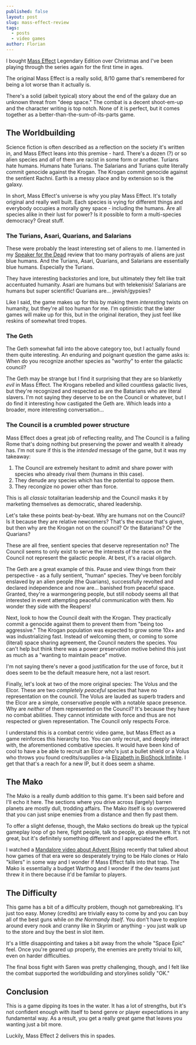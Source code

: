 ```yaml
---
published: false
layout: post
slug: mass-effect-review
tags:
  - posts
  - video games
author: Florian
---
```


I bought [Mass Effect](https://en.wikipedia.org/wiki/Mass_Effect) Legendary Edition over Christmas and I've been playing through the series again for the first time in ages.

The original Mass Effect is a really solid, 8/10 game that's remembered for being a lot worse than it actually is.

There's a solid (albeit typical) story about the end of the galaxy due an unknown threat from "deep space." The combat is a decent shoot-em-up and the character writing is top notch. None of it is perfect, but it comes together as a better-than-the-sum-of-its-parts game.

## The Worldbuilding

Science fiction is often described as a reflection on the society it's written in, and Mass Effect leans into this premise - hard. There's a dozen (?) or so alien species and *all* of them are racist in some form or another. Turians hate humans. Humans hate Turians. The Salarians and Turians quite literally commit genocide against the Krogan. The Krogan commit genocide against the sentient Rachni. Earth is a messy place and by extension so is the galaxy.

In short, Mass Effect's universe is why you play Mass Effect. It's totally original and really well built. Each species is vying for different things and everybody occupies a morally grey space - including the humans. Are all species alike in their lust for power? Is it possible to form a multi-species democracy? Great stuff.

### The Turians, Asari, Quarians, and Salarians

These were probably the least interesting set of aliens to me. I lamented in my [Speaker for the Dead](https://floverfelt.org/posts/speaker-for-the-dead-analysis-1) review that too many portrayals of aliens are just blue humans. And the Turians, Asari, Quarians, and Salarians are essentially blue humans. Especially the Turians.

They have interesting backstories and lore, but ultimately they felt like trait accentuated humanity. Asari are humans but with telekenisis! Salarians are humans but super scientific! Quarians are... jewish/gypsies?

Like I said, the game makes up for this by making them *interesting* twists on humanity, but they're all too human for me. I'm optimistic that the later games will make up for this, but in the original iteration, they just feel like reskins of somewhat tired tropes.

### The Geth

The Geth somewhat fall into the above category too, but I actually found them quite interesting. An enduring and poignant question the game asks is: When do you recognize another species as "worthy" to enter the galactic council?

The Geth may be strange but I find it surprising that they are so blanketly *evil* in Mass Effect. The Krogans rebelled and killed countless galactic lives, but they're recognized and respected as are the Batarians who are literal slavers. I'm not saying they deserve to be on the Council or whatever, but I do find it interesting how castigated the Geth are. Which leads into a broader, more interesting conversation...

### The Council is a crumbled power structure

Mass Effect does a great job of reflecting reality, and The Council is a failing Rome that's doing nothing but preserving the power and wealth it already has. I'm not sure if this is the *intended* message of the game, but it was my takeaway:

1. The Council are extremely hesitant to admit and share power with species who already rival them (humans in this case).
2. They denude any species which has the potential to oppose them.
3. They recongize no power other than force.

This is all *classic* totalitarian leadership and the Council masks it by marketing themselves as democratic, shared leadership.

Let's take these points beat-by-beat. Why are humans not on the Council? Is it because they are relative newcomers? That's the excuse that's given, but then why are the Krogan not on the council? Or the Batarians? Or the Quarians? 

These are all free, sentient species that deserve representation no? The Council seems to only exist to serve the interests of the races *on* the Council not represent the galactic people. At best, it's a racial oligarch.

The Geth are a great example of this. Pause and view things from their perspective - as a fully sentient, "human" species. They've been forcibly enslaved by an alien people (the Quarians), successfully revolted and declared independence and now are... banished from peaceful space. Granted, they're a warmongering people, but still nobody seems all that interested in event attempting peaceful communication with them. No wonder they side with the Reapers!

Next, look to how the Council dealt with the Krogan. They practically commit a genocide against them to prevent them from "being too aggressive." The Krogan population was expected to grow some 10x+ and was industrializing fast. Instead of welcoming them, or coming to some (literal) space sharing agreement, the Council neuters the species. You can't help but think there was a power preservation motive behind this just as much as a "wanting to maintain peace" motive.

I'm not saying there's never a good justification for the use of force, but it does seem to be the default measure here, not a last resort.

Finally, let's look at two of the more original species: The Volus and the Elcor. These are two *completely peaceful* species that have no representation on the council. The Volus are lauded as superb traders and the Elcor are a simple, conservative people with a notable space presence. Why are *neither* of them represented on the Council? It's because they have no combat abilities. They cannot intimidate with force and thus are not respected or given representation. The Council only respects Force.

I understand this is a combat centric video game, but Mass Effect as a game reinforces this hierarchy too. You can only recruit, and deeply interact with, the aforementioned combative species. It would have been kind of cool to have a be able to recruit an Elcor who's just a bullet shield or a Volus who throws you found credits/supplies a-la [Elizabeth in BioShock Infinite](https://en.wikipedia.org/wiki/BioShock_Infinite). I get that that's a reach for a new IP, but it does seem a shame.

## The Mako

The Mako is a really dumb addition to this game. It's been said before and I'll echo it here. The sections where you drive across (largely) barren planets are mostly dull, trodding affairs. The Mako itself is so overpowered that you can just snipe enemies from a distance and then fly past them.

To offer a slight defense, though, the Mako sections do break up the typical gameplay loop of go here, fight people, talk to people, go elsewhere. It's not great, but it's definitely something different and I appreciated the effort.

I watched a [Mandalore video about Advent Rising](https://www.youtube.com/watch?v=fUk3_3eBD_M) recently that talked about how games of that era were so desperately trying to be Halo clones or Halo "killers" in some way and I wonder if Mass Effect falls into that trap. The Mako is essentially a budget Warthog and I wonder if the dev teams just threw it in there because it'd be familar to players.

## The Difficulty

This game has a bit of a difficulty problem, though not gamebreaking. It's just too easy. Money (credits) are trivially easy to come by and you can buy all of the best guns while *on the Normandy itself*. You don't have to explore around every nook and cranny like in Skyrim or anything - you just walk up to the store and buy the best in slot item.

It's a little disappointing and takes a bit away from the whole "Space Epic" feel. Once you're geared up properly, the enemies are pretty trivial to kill, even on harder difficulties. 

The final boss fight with Saren was pretty challenging, though, and I felt like the combat supported the worldbuilding and storylines solidly "OK."

## Conclusion

This is a game dipping its toes in the water. It has a lot of strengths, but it's not confident enough with itself to bend genre or player expectations in any fundamental way. As a result, you get a really great game that leaves you wanting just a bit more.

Luckily, Mass Effect 2 delivers this in spades.








